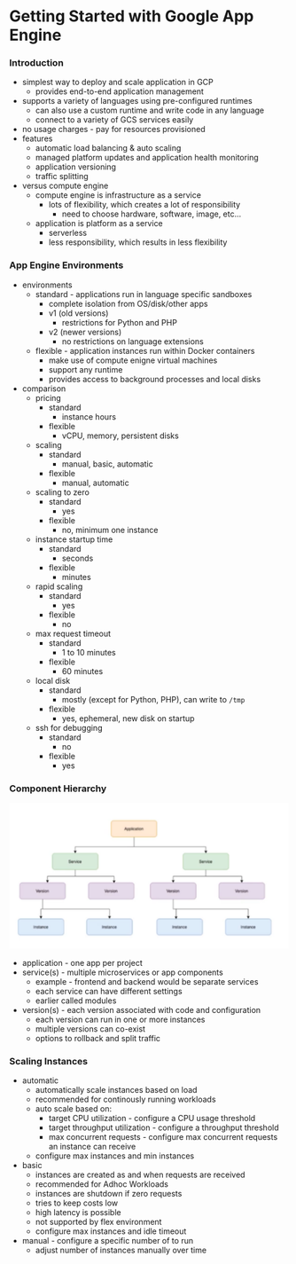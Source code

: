 # Getting Started with Google App Engine

### Introduction

- simplest way to deploy and scale application in GCP
  - provides end-to-end application management
- supports a variety of languages using pre-configured runtimes
  - can also use a custom runtime and write code in any language
  - connect to a variety of GCS services easily
- no usage charges - pay for resources provisioned
- features
  - automatic load balancing & auto scaling
  - managed platform updates and application health monitoring
  - application versioning
  - traffic splitting
- versus compute engine
  - compute engine is infrastructure as a service
    - lots of flexibility, which creates a lot of responsibility
      - need to choose hardware, software, image, etc...
  - application is platform as a service
    - serverless
    - less responsibility, which results in less flexibility

### App Engine Environments

- environments
  - standard - applications run in language specific sandboxes
    - complete isolation from OS/disk/other apps
    - v1 (old versions)
      - restrictions for Python and PHP
    - v2 (newer versions)
      - no restrictions on language extensions
  - flexible - application instances run within Docker containers
    - make use of compute enigne virtual machines
    - support any runtime
    - provides access to background processes and local disks
- comparison
  - pricing
    - standard
      - instance hours
    - flexible
      - vCPU, memory, persistent disks
  - scaling
    - standard
      - manual, basic, automatic
    - flexible
      - manual, automatic
  - scaling to zero
    - standard
      - yes
    - flexible
      - no, minimum one instance
  - instance startup time
    - standard
      - seconds
    - flexible
      - minutes
  - rapid scaling
    - standard
      - yes
    - flexible
      - no
  - max request timeout
    - standard
      - 1 to 10 minutes
    - flexible
      - 60 minutes
  - local disk
    - standard
      - mostly (except for Python, PHP), can write to `/tmp`
    - flexible
      - yes, ephemeral, new disk on startup
  - ssh for debugging
    - standard
      - no
    - flexible
      - yes

### Component Hierarchy

![App Engine Hierarchy](./images/app_engine_hiearchy.png 'App Engine Hiearchy')

- application - one app per project
- service(s) - multiple microservices or app components
  - example - frontend and backend would be separate services
  - each service can have different settings
  - earlier called modules
- version(s) - each version associated with code and configuration
  - each version can run in one or more instances
  - multiple versions can co-exist
  - options to rollback and split traffic

### Scaling Instances

- automatic
  - automatically scale instances based on load
  - recommended for continously running workloads
  - auto scale based on:
    - target CPU utilization - configure a CPU usage threshold
    - target throughput utilization - configure a throughput threshold
    - max concurrent requests - configure max concurrent requests an instance can receive
  - configure max instances and min instances
- basic
  - instances are created as and when requests are received
  - recommended for Adhoc Workloads
  - instances are shutdown if zero requests
  - tries to keep costs low
  - high latency is possible
  - not supported by flex environment
  - configure max instances and idle timeout
- manual - configure a specific number of to run
  - adjust number of instances manually over time
